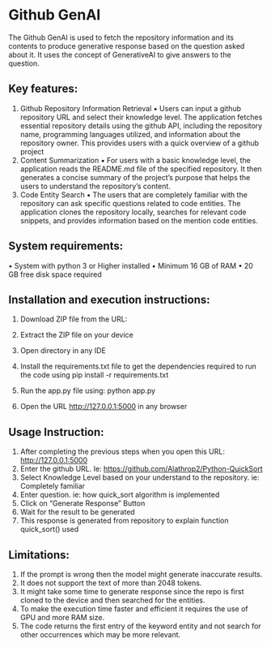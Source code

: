 # Github GenAI

The Github GenAI is used to fetch the repository information and its contents to produce generative response based on the question asked about it. It uses the concept of GenerativeAI to give answers to the question.

## Key features:
1. Github Repository Information Retrieval
▪ Users can input a github repository URL and select their knowledge level. The
application fetches essential repository details using the github API, including the repository name, programming languages utilized, and information about the repository owner. This provides users with a quick overview of a github project
2. Content Summarization
▪ For users with a basic knowledge level, the application reads the README.md
file of the specified repository. It then generates a concise summary of the project’s purpose that helps the users to understand the repository’s content.
3. Code Entity Search
▪ The users that are completely familiar with the repository can ask specific
questions related to code entities. The application clones the repository locally, searches for relevant code snippets, and provides information based on the mention code entities.

## System requirements:
• System with python 3 or Higher installed
• Minimum 16 GB of RAM
• 20 GB free disk space required

## Installation and execution instructions:
1. Download ZIP file from the URL:
2. Extract the ZIP file on your device
3. Open directory in any IDE

4. Install the requirements.txt file to get the dependencies required to run the code using pip install -r requirements.txt
5. Run the app.py file using: python app.py
 
6. Open the URL http://127.0.0.1:5000 in any browser

## Usage Instruction:
1. After completing the previous steps when you open this URL: http://127.0.0.1:5000 
  1. Enter the github URL. Ie: https://github.com/Alathrop2/Python-QuickSort
  2. Select Knowledge Level based on your understand to the repository. ie: Completely familiar
  3. Enter question. ie: how quick_sort algorithm is implemented
  4. Click on “Generate Response” Button 
  5. Wait for the result to be generated
2. This response is generated from repository to explain function quick_sort() used 

## Limitations:
1. If the prompt is wrong then the model might generate inaccurate results.
2. It does not support the text of more than 2048 tokens.
3. It might take some time to generate response since the repo is first cloned to the device and then searched for the entities.
4. To make the execution time faster and efficient it requires the use of GPU and more RAM size.
5. The code returns the first entry of the keyword entity and not search for other occurrences which may be more relevant.
